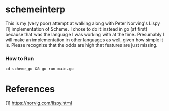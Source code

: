 # schemeinterp

This is my (very poor) attempt at walking along with Peter Norving's Lispy [1] implementation of Scheme. I chose to do it instead in go (at first) because that was the language I was working with at the time. Presumably I will make an implementation in other languages as well, given how simple it is. Please recognize that the odds are high that features are just missing.

### How to Run
```
cd scheme_go && go run main.go
```

# References
[1] https://norvig.com/lispy.html
